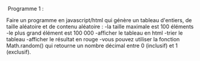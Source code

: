  Programme 1 :

Faire un programme en javascript/html qui génère un tableau d'entiers, de taille aléatoire et de contenu aléatoire :
-la taille maximale est 100 éléments
-le plus grand élément est 100 000
-afficher le tableau en html
-trier le tableau
-afficher le résultat en rouge
-vous pouvez utiliser la fonction Math.random() qui retourne un nombre décimal entre 0 (inclusif) et 1 (exclusif).
